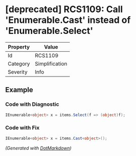 # \[deprecated\] RCS1109: Call 'Enumerable\.Cast' instead of 'Enumerable\.Select'

| Property | Value          |
| -------- | -------------- |
| Id       | RCS1109        |
| Category | Simplification |
| Severity | Info           |

## Example

### Code with Diagnostic

```csharp
IEnumerable<object> x = items.Select(f => (object)f);
```

### Code with Fix

```csharp
IEnumerable<object> x = items.Cast<object>();
```


*\(Generated with [DotMarkdown](http://github.com/JosefPihrt/DotMarkdown)\)*